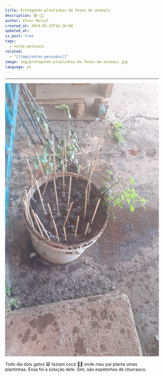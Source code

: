 ```yaml
---
title: Protegendo plantinhas de fezes de animais
description: 😸 💩😄
author: Vítor Marçal
created_at: 2024-05-23T14:16:00
updated_at: 
is_post: true
tags:
  - notas-pessoais
related:
  - "[[tags/notas-pessoais]]"
image: img/protegendo-plantinhas-de-feses-de-animais.jpg
language: pt
---
```

----

![Protegendo plantinhas de fezes de animais com espetinhos de churrasco](img/protegendo-plantinhas-de-fezes-de-animais.jpg)

Todo dia dois gatos 😸 faziam cocô 💩😄 onde meu pai planta umas plantinhas. Essa foi a solução dele. Sim, são espetinhos de churrasco.